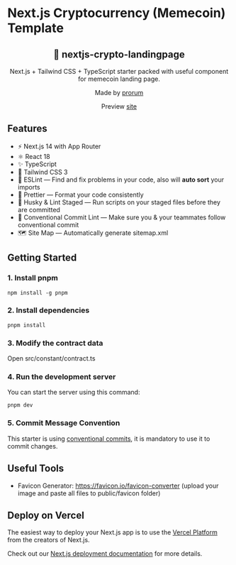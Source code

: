 # Next.js Cryptocurrency (Memecoin) Template

<div align="center">
  <h2>🔋 nextjs-crypto-landingpage</h2>
  <p>Next.js + Tailwind CSS + TypeScript starter packed with useful component for memecoin landing page.</p>
  <p>Made by <a href="https://github.com/prorum">prorum</a></p>
  <p>Preview <a href="https://babybabycoin.vercel.app">site</a></p>
</div>

## Features

- ⚡️ Next.js 14 with App Router
- ⚛️ React 18
- ✨ TypeScript
- 💨 Tailwind CSS 3
- 📏 ESLint — Find and fix problems in your code, also will **auto sort** your imports
- 💖 Prettier — Format your code consistently
- 🐶 Husky & Lint Staged — Run scripts on your staged files before they are committed
- 🤖 Conventional Commit Lint — Make sure you & your teammates follow conventional commit
- 🗺 Site Map — Automatically generate sitemap.xml

## Getting Started

### 1. Install pnpm

```shell
npm install -g pnpm
```

### 2. Install dependencies

```shell
pnpm install
```

### 3. Modify the contract data

Open src/constant/contract.ts

### 4. Run the development server

You can start the server using this command:

```shell
pnpm dev
```

### 5. Commit Message Convention

This starter is using [conventional commits](https://www.conventionalcommits.org/en/v1.0.0/), it is mandatory to use it to commit changes.

## Useful Tools

- Favicon Generator: https://favicon.io/favicon-converter (upload your image and paste all files to public/favicon folder)

## Deploy on Vercel

The easiest way to deploy your Next.js app is to use the [Vercel Platform](https://vercel.com/new?utm_medium=default-template&filter=next.js&utm_source=create-next-app&utm_campaign=create-next-app-readme) from the creators of Next.js.

Check out our [Next.js deployment documentation](https://nextjs.org/docs/deployment) for more details.
